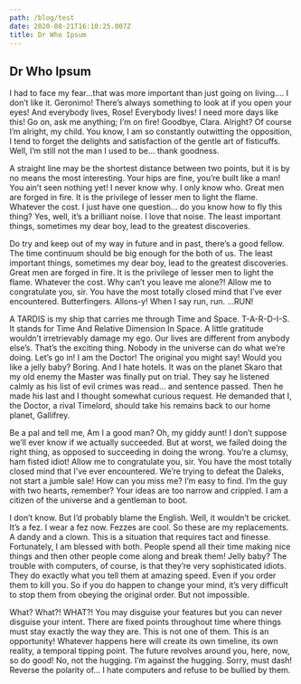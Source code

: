 ```yaml
---
path: /blog/test
date: 2020-08-21T16:10:25.007Z
title: Dr Who Ipsum
---
```

## Dr Who Ipsum

I had to face my fear…that was more important than just going on living…. I don’t like it. Geronimo! There’s always something to look at if you open your eyes! And everybody lives, Rose! Everybody lives! I need more days like this! Go on, ask me anything; I’m on fire! Goodbye, Clara. Alright? Of course I’m alright, my child. You know, I am so constantly outwitting the opposition, I tend to forget the delights and satisfaction of the gentle art of fisticuffs. Well, I’m still not the man I used to be… thank goodness.

A straight line may be the shortest distance between two points, but it is by no means the most interesting. Your hips are fine, you’re built like a man! You ain’t seen nothing yet! I never know why. I only know who. Great men are forged in fire. It is the privilege of lesser men to light the flame. Whatever the cost. I just have one question… do you know how to fly this thing? Yes, well, it’s a brilliant noise. I love that noise. The least important things, sometimes my dear boy, lead to the greatest discoveries.

Do try and keep out of my way in future and in past, there’s a good fellow. The time continuum should be big enough for the both of us. The least important things, sometimes my dear boy, lead to the greatest discoveries. Great men are forged in fire. It is the privilege of lesser men to light the flame. Whatever the cost. Why can’t you leave me alone?! Allow me to congratulate you, sir. You have the most totally closed mind that I’ve ever encountered. Butterfingers. Allons-y! When I say run, run. …RUN!

A TARDIS is my ship that carries me through Time and Space. T-A-R-D-I-S. It stands for Time And Relative Dimension In Space. A little gratitude wouldn’t irretrievably damage my ego. Our lives are different from anybody else’s. That’s the exciting thing. Nobody in the universe can do what we’re doing. Let’s go in! I am the Doctor! The original you might say! Would you like a jelly baby? Boring. And I hate hotels. It was on the planet Skaro that my old enemy the Master was finally put on trial. They say he listened calmly as his list of evil crimes was read… and sentence passed. Then he made his last and I thought somewhat curious request. He demanded that I, the Doctor, a rival Timelord, should take his remains back to our home planet, Gallifrey.

Be a pal and tell me, Am I a good man? Oh, my giddy aunt! I don’t suppose we’ll ever know if we actually succeeded. But at worst, we failed doing the right thing, as opposed to succeeding in doing the wrong. You’re a clumsy, ham fisted idiot! Allow me to congratulate you, sir. You have the most totally closed mind that I’ve ever encountered. We’re trying to defeat the Daleks, not start a jumble sale! How can you miss me? I’m easy to find. I’m the guy with two hearts, remember? Your ideas are too narrow and crippled. I am a citizen of the universe and a gentleman to boot.

I don’t know. But I’d probably blame the English. Well, it wouldn’t be cricket. It’s a fez. I wear a fez now. Fezzes are cool. So these are my replacements. A dandy and a clown. This is a situation that requires tact and finesse. Fortunately, I am blessed with both. People spend all their time making nice things and then other people come along and break them! Jelly baby? The trouble with computers, of course, is that they’re very sophisticated idiots. They do exactly what you tell them at amazing speed. Even if you order them to kill you. So if you do happen to change your mind, it’s very difficult to stop them from obeying the original order. But not impossible.

What? What?! WHAT?! You may disguise your features but you can never disguise your intent. There are fixed points throughout time where things must stay exactly the way they are. This is not one of them. This is an opportunity! Whatever happens here will create its own timeline, its own reality, a temporal tipping point. The future revolves around you, here, now, so do good! No, not the hugging. I’m against the hugging. Sorry, must dash! Reverse the polarity of… I hate computers and refuse to be bullied by them.